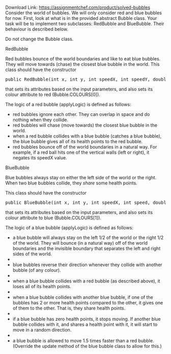 Download Link: https://assignmentchef.com/product/solved-bubbles
<br>
Consider the world of bubbles. We will only consider red and blue bubbles for now. First, look at what is in the provided abstract Bubble class. Your task will be to implement two subclasses: RedBubble and BlueBubble. Their behaviour is described below.

Do not change the Bubble class.

RedBubble

Red bubbles bounce of the world boundaries and like to eat blue bubbles. They will move towards (chase) the closest blue bubble in the world. This class should have the constructor

<pre class="ql-syntax"><span class="hljs-function"><span class="hljs-keyword">public</span> <span class="hljs-title">RedBubble</span><span class="hljs-params">(<span class="hljs-keyword">int</span> x, <span class="hljs-keyword">int</span> y, <span class="hljs-keyword">int</span> speedX, <span class="hljs-keyword">int</span> speedY, <span class="hljs-keyword">double</span> radius, <span class="hljs-keyword">int</span> health)</span></span></pre>

that sets its attributes based on the input parameters, and also sets its colour attribute to red (Bubble.COLOURS[0]).

The logic of a red bubble (applyLogic) is defined as follows:

<ul>

 <li>red bubbles ignore each other. They can overlap in space and do nothing when they collide.</li>

 <li>red bubbles will chase (move towards) the closest blue bubble in the world.</li>

 <li>when a red bubble collides with a blue bubble (catches a blue bubble), the blue bubble gives all of its health points to the red bubble.</li>

 <li>red bubbles bounce off of the world boundaries in a natural way. For example, if a red ball hits one of the vertical walls (left or right), it negates its speedX value.</li>

</ul>

BlueBubble

Blue bubbles always stay on either the left side of the world or the right. When two blue bubbles collide, they <em>share</em> some health points.

This class should have the constructor

<pre class="ql-syntax"><span class="hljs-function"><span class="hljs-keyword">public</span> <span class="hljs-title">BlueBubble</span><span class="hljs-params">(<span class="hljs-keyword">int</span> x, <span class="hljs-keyword">int</span> y, <span class="hljs-keyword">int</span> speedX, <span class="hljs-keyword">int</span> speed, <span class="hljs-keyword">double</span> radius, <span class="hljs-keyword">int</span> health)</span></span></pre>

that sets its attributes based on the input parameters, and also sets its colour attribute to blue (Bubble.COLOURS[1]).

The logic of a blue bubble (applyLogic) is defined as follows:

<ul>

 <li>a blue bubble will always stay on the left 1/2 of the world or the right 1/2 of the world. They will bounce (in a natural way) off of the world boundaries and the invisible boundary that separates the left and right sides of the world.</li>

 <li></li>

 <li>blue bubbles reverse their direction whenever they collide with another bubble (of any colour).</li>

 <li></li>

 <li>when a blue bubble collides with a red bubble (as described above), it loses all of its health points.</li>

 <li></li>

 <li>when a blue bubble collides with another blue bubble, if one of the bubbles has 2 or more health points compared to the other, it gives one of them to the other. That is, they share health points.</li>

 <li></li>

 <li>if a blue bubble has zero health points, it stops moving. If another blue bubble collides with it, and shares a health point with it, it will start to move in a random direction.</li>

 <li></li>

 <li>a blue bubble is allowed to move 1.5 times faster than a red bubble. (Override the update method of the blue bubble class to allow for this.)</li>

</ul>